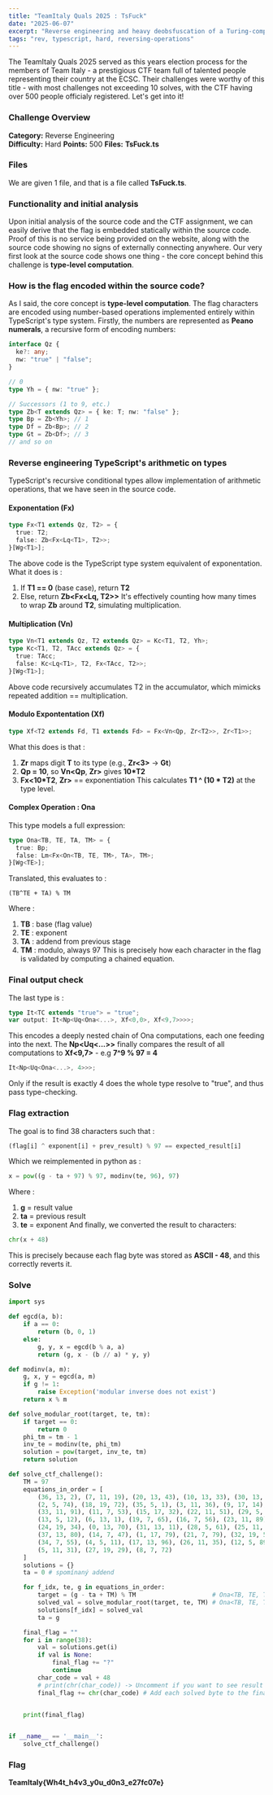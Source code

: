 ```yaml
---
title: "TeamItaly Quals 2025 : TsFuck"
date: "2025-06-07"
excerpt: "Reverse engineering and heavy deobsfuscation of a Turing-complete type system with type-level recursion"
tags: "rev, typescript, hard, reversing-operations"
---
```


The TeamItaly Quals 2025 served as this years election process for the members of Team Italy - a prestigious CTF team full of talented people representing their country at the ECSC. Their challenges were worthy of this title - with most challenges not exceeding 10 solves, with the CTF having over 500 people officialy registered. Let's get into it!
### Challenge Overview
**Category:** Reverse Engineering  
**Difficulty:** Hard
**Points:** 500 
**Files:** **TsFuck.ts**
### Files 
We are given 1 file, and that is a file called **TsFuck.ts**. 
### Functionality and initial analysis
Upon initial analysis of the source code and the CTF assignment, we can easily derive that the flag is embedded statically within the source code. Proof of this is no service being provided on the website, along with the source code showing no signs of externally connecting anywhere.
Our very first look at the source code shows one thing - the core concept behind this challenge is **type-level computation**.
### How is the flag encoded within the source code?
As I said, the core concept is **type-level computation**. The flag characters are encoded using number-based operations implemented entirely within TypeScript's type system.
Firstly, the numbers are represented as **Peano numerals**, a recursive form of encoding numbers:

```typescript
interface Qz {
  ke?: any;
  nw: "true" | "false";
}

// 0
type Yh = { nw: "true" };

// Successors (1 to 9, etc.)
type Zb<T extends Qz> = { ke: T; nw: "false" };
type Bp = Zb<Yh>; // 1
type Df = Zb<Bp>; // 2
type Gt = Zb<Df>; // 3
// and so on
```

### Reverse engineering TypeScript's arithmetic on types
TypeScript's recursive conditional types allow implementation of arithmetic operations, that we have seen in the source code.
#### Exponentation (Fx)

```typescript
type Fx<T1 extends Qz, T2> = {
  true: T2;
  false: Zb<Fx<Lq<T1>, T2>>;
}[Wg<T1>];
```

The above code is the TypeScript type system equivalent of exponentation. What it does is :
1. If **T1 == 0** (base case), return **T2**
2. Else, return **Zb<Fx<Lq<T1>, T2>>**
It's effectively counting how many times to wrap **Zb** around **T2**, simulating multiplication.
#### Multiplication (Vn)

```typescript
type Vn<T1 extends Qz, T2 extends Qz> = Kc<T1, T2, Yh>;
type Kc<T1, T2, TAcc extends Qz> = {
  true: TAcc;
  false: Kc<Lq<T1>, T2, Fx<TAcc, T2>>;
}[Wg<T1>];
```

Above code recursively accumulates T2 in the accumulator, which mimicks repeated addition == multiplication.
#### Modulo Expontentation (Xf)

```typescript
type Xf<T2 extends Fd, T1 extends Fd> = Fx<Vn<Qp, Zr<T2>>, Zr<T1>>;
```

What this does is that :
1. **Zr<T>** maps digit **T** to its type (e.g., **Zr<3>** → **Gt**)
2. **Qp = 10**, so **Vn<Qp**, **Zr<T2>>** gives **10*T2**
3. **Fx<10*T2**, **Zr<T1>>** == exponentiation
This calculates **T1 ^ (10 * T2)** at the type level.
#### Complex Operation : **Ona**
This type models a full expression:

```typescript
type Ona<TB, TE, TA, TM> = {
  true: Bp;
  false: Lm<Fx<On<TB, TE, TM>, TA>, TM>;
}[Wg<TE>];
```

Translated, this evaluates to :

```
(TB^TE + TA) % TM
```

Where :
1. **TB** : base (flag value)
2. **TE** : exponent
3. **TA** : addend from previous stage
4. **TM** : modulo, always 97
This is precisely how each character in the flag is validated by computing a chained equation.
### Final output check
The last type is :

```typescript
type It<TC extends "true"> = "true";
var output: It<Np<Uq<Ona<...>, Xf<0,0>, Xf<9,7>>>>;
```

This encodes a deeply nested chain of Ona computations, each one feeding into the next. 
The **Np<Uq<...>>** finally compares the result of all computations to **Xf<9,7>** - e.g **7^9 % 97 = 4**

```typescript
It<Np<Uq<Ona<...>, 4>>>;
```

Only if the result is exactly 4 does the whole type resolve to "true", and thus pass type-checking.
### Flag extraction
The goal is to find 38 characters such that :

```python
(flag[i] ^ exponent[i] + prev_result) % 97 == expected_result[i]
```

Which we reimplemented in python  as :

```python
x = pow((g - ta + 97) % 97, modinv(te, 96), 97)
```

Where :
1. **g** = result value
2. **ta** = previous result
3. **te** = exponent
And finally, we converted the result to characters:

```python
chr(x + 48)
```

This is precisely because each flag byte was stored as **ASCII - 48**, and this correctly reverts it.
### Solve

```python
import sys

def egcd(a, b):
    if a == 0:
        return (b, 0, 1)
    else:
        g, y, x = egcd(b % a, a)
        return (g, x - (b // a) * y, y)

def modinv(a, m):
    g, x, y = egcd(a, m)
    if g != 1:
        raise Exception('modular inverse does not exist')
    return x % m

def solve_modular_root(target, te, tm):
    if target == 0:
        return 0
    phi_tm = tm - 1
    inv_te = modinv(te, phi_tm)
    solution = pow(target, inv_te, tm)
    return solution

def solve_ctf_challenge():
    TM = 97
    equations_in_order = [
        (36, 13, 2), (7, 11, 19), (20, 13, 43), (10, 13, 33), (30, 13, 77),
        (2, 5, 74), (18, 19, 72), (35, 5, 1), (3, 11, 36), (9, 17, 14),
        (33, 11, 91), (11, 7, 53), (15, 17, 32), (22, 11, 51), (29, 5, 26),
        (13, 5, 12), (6, 13, 1), (19, 7, 65), (16, 7, 56), (23, 11, 89),
        (24, 19, 34), (0, 13, 70), (31, 13, 11), (28, 5, 61), (25, 11, 61),
        (37, 13, 80), (14, 7, 47), (1, 17, 79), (21, 7, 79), (32, 19, 55),
        (34, 7, 55), (4, 5, 11), (17, 13, 96), (26, 11, 35), (12, 5, 89),
        (5, 11, 31), (27, 19, 29), (8, 7, 72)
    ]
    solutions = {}
    ta = 0 # spomínaný addend

    for f_idx, te, g in equations_in_order:
        target = (g - ta + TM) % TM                     # Ona<TB, TE, TA, TM> reverse
        solved_val = solve_modular_root(target, te, TM) # Ona<TB, TE, TA, TM> reverse
        solutions[f_idx] = solved_val
        ta = g

    final_flag = ""
    for i in range(38):
        val = solutions.get(i)
        if val is None:
            final_flag += "?"
            continue
        char_code = val + 48
        # print(chr(char_code)) -> Uncomment if you want to see result of each byte after reversing
        final_flag += chr(char_code) # Add each solved byte to the final flag


    print(final_flag)


if __name__ == '__main__':
    solve_ctf_challenge()
```
### Flag

**TeamItaly{Wh4t_h4v3_y0u_d0n3_e27fc07e}**